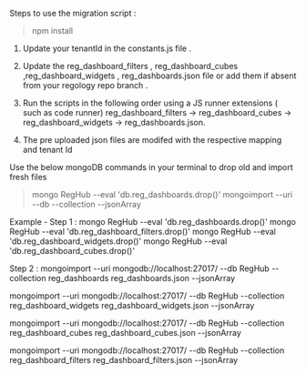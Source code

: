 Steps to use the migration script : 

>npm install 


1. Update your tenantId in the constants.js file . 

2. Update the reg_dashboard_filters ,  reg_dashboard_cubes ,reg_dashboard_widgets , 		 reg_dashboards.json file or add them if absent from your regology repo branch .

3. Run the scripts in the following order using a JS runner extensions ( such as code runner)
	 reg_dashboard_filters -> reg_dashboard_cubes -> reg_dashboard_widgets -> reg_dashboards.json.

4. The pre uploaded json files are modifed with the respective mapping and tenant Id

Use the below mongoDB commands in your terminal to drop old and  import fresh files 
>mongo RegHub --eval 'db.reg_dashboards.drop()'
> mongoimport --uri <uri> --db <dbName> --collection <collectioName>  <filename> --jsonArray

Example - 
Step 1 : 
 mongo RegHub --eval 'db.reg_dashboards.drop()'
 mongo RegHub --eval 'db.reg_dashboard_filters.drop()'
 mongo RegHub --eval 'db.reg_dashboard_widgets.drop()'
 mongo RegHub --eval 'db.reg_dashboard_cubes.drop()'

Step 2 : 
 mongoimport --uri mongodb://localhost:27017/ --db RegHub --collection reg_dashboards  reg_dashboards.json --jsonArray

 mongoimport --uri mongodb://localhost:27017/ --db RegHub --collection reg_dashboard_widgets  reg_dashboard_widgets.json --jsonArray

 mongoimport --uri mongodb://localhost:27017/ --db RegHub --collection reg_dashboard_cubes  reg_dashboard_cubes.json --jsonArray

 mongoimport --uri mongodb://localhost:27017/ --db RegHub --collection reg_dashboard_filters reg_dashboard_filters.json --jsonArray